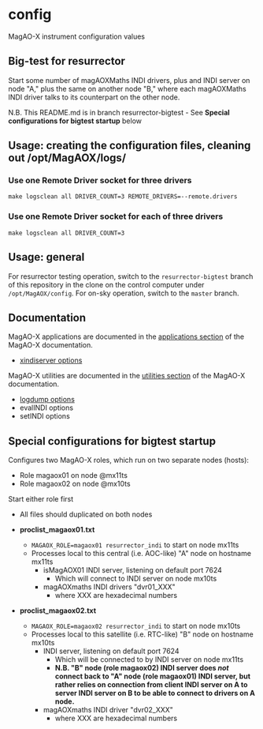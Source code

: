 # config
MagAO-X instrument configuration values

## Big-test for resurrector

Start some number of magAOXMaths INDI drivers, plus and INDI server on node "A," plus the same on another node "B," where each magAOXMaths INDI driver talks to its counterpart on the other node.

N.B. This README.md is in branch resurrector-bigtest
     - See **Special configurations for bigtest startup** below

## Usage:  creating the configuration files, cleaning out /opt/MagAOX/logs/

### Use one Remote Driver socket for three drivers

```make logsclean all DRIVER_COUNT=3 REMOTE_DRIVERS=--remote.drivers```

### Use one Remote Driver socket for each of three drivers

```make logsclean all DRIVER_COUNT=3```

## Usage:  general

For resurrector testing operation, switch to the `resurrector-bigtest` branch of this repository in the clone on the control computer under `/opt/MagAOX/config`. For on-sky operation, switch to the `master` branch.

## Documentation

MagAO-X applications are documented in the [applications section](https://magao-x.org/instrument/apps_html) of the MagAO-X documentation.

  * [xindiserver options](https://magao-x.org/instrument/apps_html/md__home_jrmales_Source_MagAOX_apps_xindiserver_doc_xindiserver.html#autotoc_md4)

MagAO-X utilities are documented in the [utilities section](https://magao-x.org/instrument/util_html/) of the MagAO-X documentation.

  * [logdump options](https://magao-x.org/instrument/util_html/logdump.html#autotoc_md4)
  * evalINDI options
  * setINDI options

## Special configurations for bigtest startup

Configures two MagAO-X roles, which run on two separate nodes (hosts):
- Role magaox01 on node @mx11ts
- Role magaox02 on node @mx10ts

Start either role first
- All files should duplicated on both nodes

* **proclist_magaox01.txt**
  * ```MAGAOX_ROLE=magaox01 resurrector_indi``` to start on node mx11ts
  * Processes local to this central (i.e. AOC-like) "A" node on hostname mx11ts
    * isMagAOX01 INDI server, listening on default port 7624
      * Which will connect to INDI server on node mx10ts
    * magAOXmaths INDI drivers "dvr01_XXX"
      * where XXX are hexadecimal numbers

* **proclist_magaox02.txt**
  * ```MAGAOX_ROLE=magaox02 resurrector_indi``` to start on node mx10ts
  * Processes local to this satellite (i.e. RTC-like) "B" node on hostname mx10ts
    * INDI server, listening on default port 7624
      * Which will be connected to by INDI server on node mx11ts
      * **N.B. "B" node (role magaox02) INDI server does *not* connect back to "A" node (role magaox01) INDI server, but rather relies on connection from client INDI server on A to server INDI server on B to be able to connect to drivers on A node.**
    * magAOXmaths INDI driver "dvr02_XXX"
      * where XXX are hexadecimal numbers
